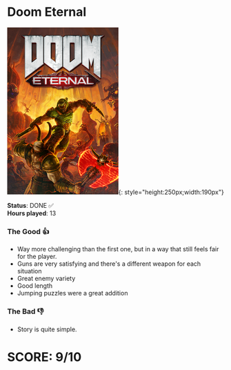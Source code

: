 # Doom Eternal

![](DoomEternal.jpg){: style="height:250px;width:190px"}

**Status**: DONE ✅<br>
**Hours played**: 13<br>

### The Good 👍
- Way more challenging than the first one, but in a way that still feels fair for the player.
- Guns are very satisfying and there's a different weapon for each situation
- Great enemy variety
- Good length
- Jumping puzzles were a great addition


### The Bad 👎
- Story is quite simple.

# SCORE: 9/10